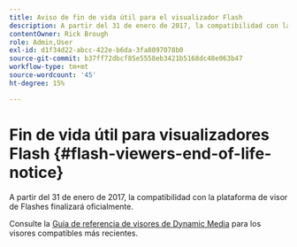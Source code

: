 ```yaml
---
title: Aviso de fin de vida útil para el visualizador Flash
description: A partir del 31 de enero de 2017, la compatibilidad con la plataforma de visor de Flashes finalizará oficialmente.
contentOwner: Rick Brough
role: Admin,User
exl-id: d1f34d22-abcc-422e-b6da-3fa8097078b0
source-git-commit: b37ff72dbcf85e5558eb3421b5168dc48e063b47
workflow-type: tm+mt
source-wordcount: '45'
ht-degree: 15%

---
```


# Fin de vida útil para visualizadores Flash {#flash-viewers-end-of-life-notice}

A partir del 31 de enero de 2017, la compatibilidad con la plataforma de visor de Flashes finalizará oficialmente.

Consulte la [Guía de referencia de visores de Dynamic Media](https://experienceleague.adobe.com/docs/dynamic-media-developer-resources.html) para los visores compatibles más recientes.
